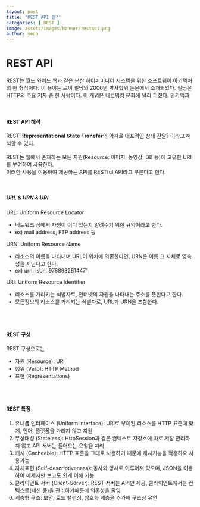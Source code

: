 ```yaml
---
layout: post
title: "REST API 란?" 
categories: [ REST ]
image: assets/images/banner/restapi.png
author: yeon
---
```


# REST API
REST는 월드 와이드 웹과 같은 분산 하이퍼미디어 시스템을 위한 소프트웨어 아키텍처의 한 형식이다. 이 용어는 로이 필딩의 2000년 박사학위 논문에서 소개되었다. 필딩은 HTTP의 주요 저자 중 한 사람이다. 이 개념은 네트워킹 문화에 널리 퍼졌다. 위키백과

<br>

#### REST API 해석
REST: **Representational State Transfer**의 약자로 대표적인 상태 전달? 이라고 해석할 수 있다. <br>
<br>
REST는 웹에서 존재하는 모든 자원(Resource: 이미지, 동영상, DB 등)에 고유한 URI를 부여하여 사용한다. <br>
이러한 사용을 이용하여 제공하는 API를 RESTful API라고 부른다고 한다. <br>

<br>

##### URL & URN & URI 
URL: Uniform Resource Locator <br>
- 네트워크 상에서 자원이 어디 있는지 알려주기 위한 규약이라고 한다.
- ex) mail address, FTP address 등

URN: Uniform Resource Name
- 리소스의 이름을 나타내며 URL이 위치에 의존한다면, URN은 이름 그 자체로 영속성을 지닌다고 한다.
- ex) urn: isbn: 9788982814471

URI: Uniform Resource Identifier <br>
- 리소스를 가리키는 식별자로, 인터넷의 자원을 나타내는 주소를 뜻한다고 한다.
- 모든정보의 리소스를 가리키는 식별자로, URL과 URN을 포함한다.

<br><br>


#### REST 구성
REST 구성으로는 <br>
- 자원 (Resource): URI
- 행위 (Verb): HTTP Method
- 표현 (Representations)

<br><br>

#### REST 특징
1. 유니폼 인터페이스 (Uniform interface): URI로 부여된 리소스를 HTTP 표준에 맞게, 언어, 플랫폼을 가리지 않고 지원
2. 무상태성 (Stateless): HttpSession과 같은 컨텍스트 저장소에 따로 저장 관리하지 않고 API 서버는 들어오는 요청을 처리
3. 캐시 (Cacheable): HTTP 표준을 그대로 사용하기 때문에 캐시기능을 적용하요 사용가능
4. 자체표현 (Self-descriptiveness): 동사와 명사로 이루어져 있으며, JSON을 이용하여 메세지만 보고도 쉽게 이해 가능
5. 클라이언트 서버 (Client-Server): REST 서버는 API만 제공, 클라이언트에서는 컨텍스트(세션 등)을 관리하기때문에 의존성을 줄임
6. 계층형 구조: 보안, 로드 밸런싱, 암호화 계층을 추가해 구조상 유연

<br><br><br>